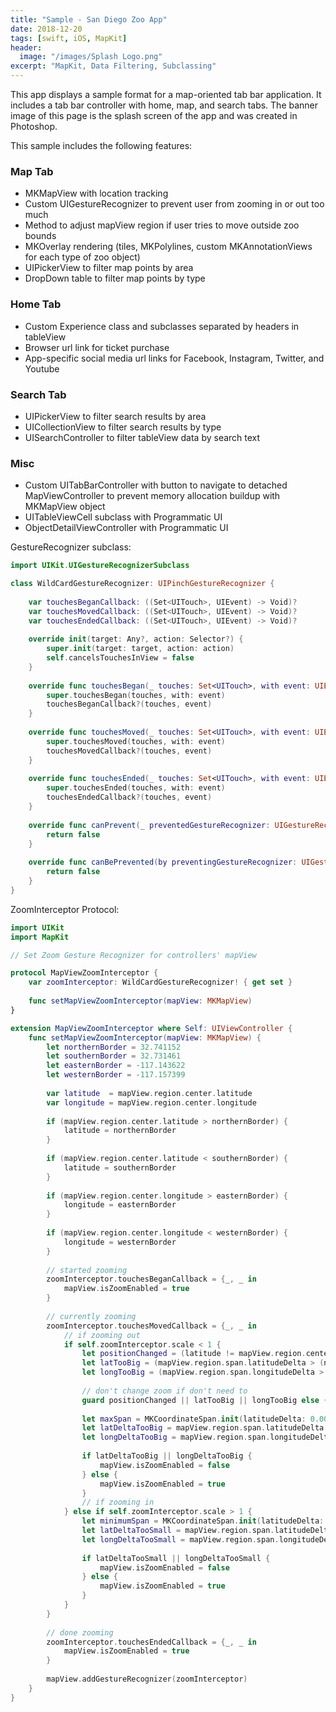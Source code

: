 ```yaml
---
title: "Sample - San Diego Zoo App"
date: 2018-12-20
tags: [swift, iOS, MapKit]
header:
  image: "/images/Splash Logo.png"
excerpt: "MapKit, Data Filtering, Subclassing"
---
```


This app displays a sample format for a map-oriented tab bar application. It includes a tab bar controller with home, map, and search tabs. The banner image of this page is the splash screen of the app and was created in Photoshop.

This sample includes the following features:

### Map Tab

* MKMapView with location tracking
* Custom UIGestureRecognizer to prevent user from zooming in or out too much
* Method to adjust mapView region if user tries to move outside zoo bounds
* MKOverlay rendering (tiles, MKPolylines, custom MKAnnotationViews for each type of zoo object)
* UIPickerView to filter map points by area
* DropDown table to filter map points by type

### Home Tab

* Custom Experience class and subclasses separated by headers in tableView
* Browser url link for ticket purchase
* App-specific social media url links for Facebook, Instagram, Twitter, and Youtube

### Search Tab

* UIPickerView to filter search results by area
* UICollectionView to filter search results by type
* UISearchController to filter tableView data by search text

### Misc

* Custom UITabBarController with button to navigate to detached MapViewController to prevent memory allocation buildup with MKMapView object
* UITableViewCell subclass with Programmatic UI
* ObjectDetailViewController with Programmatic UI


GestureRecognizer subclass:

```swift
import UIKit.UIGestureRecognizerSubclass

class WildCardGestureRecognizer: UIPinchGestureRecognizer {
    
    var touchesBeganCallback: ((Set<UITouch>, UIEvent) -> Void)?
    var touchesMovedCallback: ((Set<UITouch>, UIEvent) -> Void)?
    var touchesEndedCallback: ((Set<UITouch>, UIEvent) -> Void)?
    
    override init(target: Any?, action: Selector?) {
        super.init(target: target, action: action)
        self.cancelsTouchesInView = false
    }
    
    override func touchesBegan(_ touches: Set<UITouch>, with event: UIEvent) {
        super.touchesBegan(touches, with: event)
        touchesBeganCallback?(touches, event)
    }
    
    override func touchesMoved(_ touches: Set<UITouch>, with event: UIEvent) {
        super.touchesMoved(touches, with: event)
        touchesMovedCallback?(touches, event)
    }
    
    override func touchesEnded(_ touches: Set<UITouch>, with event: UIEvent) {
        super.touchesEnded(touches, with: event)
        touchesEndedCallback?(touches, event)
    }
    
    override func canPrevent(_ preventedGestureRecognizer: UIGestureRecognizer) -> Bool {
        return false
    }
    
    override func canBePrevented(by preventingGestureRecognizer: UIGestureRecognizer) -> Bool {
        return false
    }
}
```

ZoomInterceptor Protocol:

```swift
import UIKit
import MapKit

// Set Zoom Gesture Recognizer for controllers' mapView

protocol MapViewZoomInterceptor {
    var zoomInterceptor: WildCardGestureRecognizer! { get set }
    
    func setMapViewZoomInterceptor(mapView: MKMapView)
}

extension MapViewZoomInterceptor where Self: UIViewController {
    func setMapViewZoomInterceptor(mapView: MKMapView) {
        let northernBorder = 32.741152
        let southernBorder = 32.731461
        let easternBorder = -117.143622
        let westernBorder = -117.157399
        
        var latitude  = mapView.region.center.latitude
        var longitude = mapView.region.center.longitude
        
        if (mapView.region.center.latitude > northernBorder) {
            latitude = northernBorder
        }
        
        if (mapView.region.center.latitude < southernBorder) {
            latitude = southernBorder
        }
        
        if (mapView.region.center.longitude > easternBorder) {
            longitude = easternBorder
        }
        
        if (mapView.region.center.longitude < westernBorder) {
            longitude = westernBorder
        }
        
        // started zooming
        zoomInterceptor.touchesBeganCallback = {_, _ in
            mapView.isZoomEnabled = true
        }
        
        // currently zooming
        zoomInterceptor.touchesMovedCallback = {_, _ in
            // if zooming out
            if self.zoomInterceptor.scale < 1 {
                let positionChanged = (latitude != mapView.region.center.latitude || longitude != mapView.region.center.longitude)
                let latTooBig = (mapView.region.span.latitudeDelta > (northernBorder - southernBorder))
                let longTooBig = (mapView.region.span.longitudeDelta > (easternBorder - westernBorder))
                
                // don't change zoom if don't need to
                guard positionChanged || latTooBig || longTooBig else { return }
                
                let maxSpan = MKCoordinateSpan.init(latitudeDelta: 0.007, longitudeDelta: 0.007)
                let latDeltaTooBig = mapView.region.span.latitudeDelta > maxSpan.latitudeDelta
                let longDeltaTooBig = mapView.region.span.longitudeDelta > maxSpan.longitudeDelta
                
                if latDeltaTooBig || longDeltaTooBig {
                    mapView.isZoomEnabled = false
                } else {
                    mapView.isZoomEnabled = true
                }
                // if zooming in
            } else if self.zoomInterceptor.scale > 1 {
                let minimumSpan = MKCoordinateSpan.init(latitudeDelta: 0.002, longitudeDelta: 0.002)
                let latDeltaTooSmall = mapView.region.span.latitudeDelta < minimumSpan.latitudeDelta
                let longDeltaTooSmall = mapView.region.span.longitudeDelta < minimumSpan.longitudeDelta
                
                if latDeltaTooSmall || longDeltaTooSmall {
                    mapView.isZoomEnabled = false
                } else {
                    mapView.isZoomEnabled = true
                }
            }
        }
        
        // done zooming
        zoomInterceptor.touchesEndedCallback = {_, _ in
            mapView.isZoomEnabled = true
        }
        
        mapView.addGestureRecognizer(zoomInterceptor)
    }
}
```